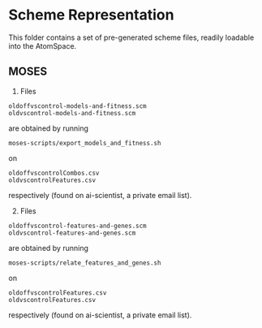 Scheme Representation
=====================

This folder contains a set of pre-generated scheme files, readily
loadable into the AtomSpace.

MOSES
-----

1. Files
```
oldoffvscontrol-models-and-fitness.scm
oldvscontrol-models-and-fitness.scm
```
are obtained by running
```
moses-scripts/export_models_and_fitness.sh 
```
on
```
oldoffvscontrolCombos.csv
oldvscontrolFeatures.csv
```
respectively (found on ai-scientist, a private email list).

2. Files
```
oldoffvscontrol-features-and-genes.scm
oldvscontrol-features-and-genes.scm
```
are obtained by running
```
moses-scripts/relate_features_and_genes.sh
```
on
```
oldoffvscontrolFeatures.csv
oldvscontrolFeatures.csv
```
respectively (found on ai-scientist, a private email list).
